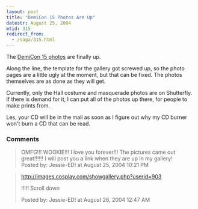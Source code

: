 ```yaml
---
layout: post
title: "DemiCon 15 Photos Are Up"
datestr: August 25, 2004
mtid: 315
redirect_from:
  - /saga/315.html
---
```


The <a href="http://www.wookphoto.com/DemiCon/DemiCon-15">DemiCon 15 photos</a> are finally up.

Along the line, the template for the gallery got screwed up, so the photo pages are a little ugly at the moment, but that can be fixed.  The photos themselves are as done as they will get.

Currently, only the Hall costume and masquerade photos are on Shutterfly.  If there is demand for it, I can put all of the photos up there, for people to make prints from.

Les, your CD will be in the mail as soon as I figure out why my CD burner won't burn a CD that can be read.

### Comments

<blockquote>
OMFG!!! WOOKIE!!! I love you forever!!! The pictures came out great!!!!!! I will post you a link when they are up in my gallery!
<div class="post-meta">Posted by: Jessie-ED! at August 25, 2004 10:21 PM</div> </blockquote>
<blockquote>
<a href="http://images.cosplay.com/showgallery.php?userid=903">http://images.cosplay.com/showgallery.php?userid=903</a> 

!!!!! Scroll down
<div class="post-meta">Posted by: Jessie-ED! at August 26, 2004 12:47 AM</div> </blockquote>


